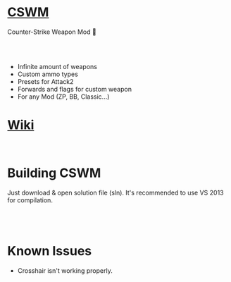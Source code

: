 # [CSWM](https://forums.alliedmods.net/showthread.php?t=308229)

Counter-Strike Weapon Mod :gun:

<br><br>

- Infinite amount of weapons
- Custom ammo types
- Presets for Attack2
- Forwards and flags for custom weapon
- For any Mod (ZP, BB, Classic...)

# [Wiki](https://github.com/BeqaGurgenidze/CSWM/wiki)
<br>

# Building CSWM
Just download & open solution file (sln). It's recommended to use VS 2013 for compilation.
<br><br><br><br>

# Known Issues
- Crosshair isn't working properly.
<br><br><br><br>
